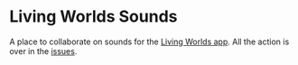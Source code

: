 # Living Worlds Sounds

A place to collaborate on sounds for the [Living Worlds app](https://pixfabrik.com/livingworlds/). All the action is over in the [issues](https://github.com/pixfabrik/living-worlds-sounds/issues).
